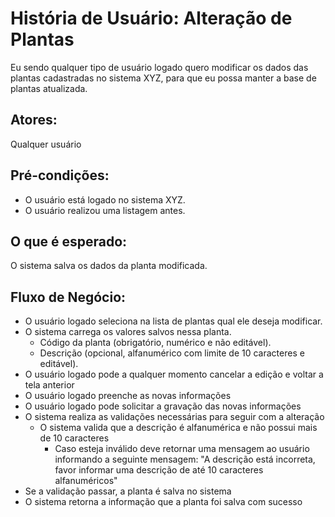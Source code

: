 # História de Usuário: Alteração de Plantas
Eu sendo qualquer tipo de usuário logado quero modificar os dados das plantas cadastradas no sistema XYZ, para que eu possa manter a base de plantas atualizada.

## Atores:
Qualquer usuário

## Pré-condições:
- O usuário está logado no sistema XYZ.
- O usuário realizou uma listagem antes.

## O que é esperado:
O sistema salva os dados da planta modificada.

## Fluxo de Negócio:
- O usuário logado seleciona na lista de plantas qual ele deseja modificar.
- O sistema carrega os valores salvos nessa planta.
  - Código da planta (obrigatório, numérico e não editável).
  - Descrição (opcional, alfanumérico com limite de 10 caracteres e editável).
- O usuário logado pode a qualquer momento cancelar a edição e voltar a tela anterior
- O usuário logado preenche as novas informações
- O usuário logado pode solicitar a gravação das novas informações
- O sistema realiza as validações necessárias para seguir com a alteração
  - O sistema valida que a descrição é alfanumérica e não possui mais de 10 caracteres
    - Caso esteja inválido deve retornar uma mensagem ao usuário informando a seguinte mensagem: "A descrição está incorreta, favor informar uma descrição de até 10 caracteres alfanuméricos"
- Se a validação passar, a planta é salva no sistema
- O sistema retorna a informação que a planta foi salva com sucesso
